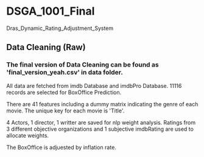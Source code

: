 # DSGA_1001_Final

Dras_Dynamic_Rating_Adjustment_System

## Data Cleaning (Raw)

### The final version of Data Cleaning can be found as 'final_version_yeah.csv' in data folder.

All data are fetched from imdb Database and imdbPro Database. 11116 records are selected for BoxOffice Prediction.

There are 41 features including a dummy matrix indicating the genre of each movie. The unique key for each movie is 'Title'. 

4 Actors, 1 director, 1 writter are saved for nlp weight analysis. Ratings from 3 different objective organizations and 1 subjective imdbRating are used to allocate weights. 

The BoxOffice is adjuested by inflation rate.
